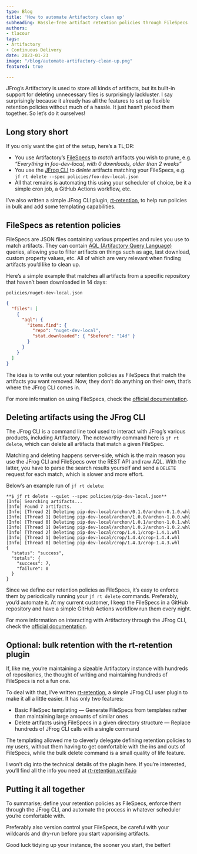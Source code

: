 ```yaml
---
type: Blog
title: 'How to automate Artifactory clean up'
subheading: Hassle-free artifact retention policies through FileSpecs
authors:
- tlacour
tags:
- Artifactory
- Continuous Delivery
date: 2023-01-23
image: "/blog/automate-artifactory-clean-up.png"
featured: true

---
```


JFrog’s Artifactory is used to store all kinds of artifacts, but its built-in support for deleting unnecessary files is surprisingly lackluster. I say surprisingly because it already has all the features to set up flexible retention policies without much of a hassle. It just hasn’t pieced them together. So let’s do it ourselves!

## Long story short

If you only want the gist of the setup, here’s a TL;DR:

- You use Artifactory’s [FileSpecs](https://www.jfrog.com/confluence/display/JFROG/Using+File+Specs) to *match* artifacts you wish to prune, e.g. *“Everything in foo-dev-local, with 0 downloads, older than 2 weeks”*
- You use the [JFrog CLI](https://jfrog.com/getcli/) to *delete* artifacts matching your FileSpecs, e.g. `jf rt delete --spec policies/foo-dev-local.json`
- All that remains is automating this using your scheduler of choice, be it a simple cron job, a GitHub Actions workflow, etc.

I’ve also written a simple JFrog CLI plugin, [rt-retention](https://rt-retention.verifa.io/), to help run policies in bulk and add some templating capabilities.

## FileSpecs as retention policies

FileSpecs are JSON files containing various properties and rules you use to match artifacts. They can contain [AQL (Artifactory Query Language)](https://www.jfrog.com/confluence/display/JFROG/Artifactory+Query+Language) queries, allowing you to filter artifacts on things such as age, last download, custom property values, etc. All of which are very relevant when finding artifacts you’d like to clean up.

Here’s a simple example that matches all artifacts from a specific repository that haven’t been downloaded in 14 days:

`policies/nuget-dev-local.json`

```json
{
  "files": [
    {
      "aql": {
        "items.find": {
          "repo": "nuget-dev-local",
          "stat.downloaded": { "$before": "14d" }
        }
      }
    }
  ]
}
```

The idea is to write out your retention policies as FileSpecs that match the artifacts you want removed. Now, they don’t do anything on their own, that’s where the JFrog CLI comes in.

For more information on using FileSpecs, check the [official documentation](https://www.jfrog.com/confluence/display/JFROG/Using+File+Specs).

## Deleting artifacts using the JFrog CLI

The JFrog CLI is a command line tool used to interact with JFrog’s various products, including Artifactory. The noteworthy command here is `jf rt delete`, which can delete all artifacts that match a given FileSpec.

Matching and deleting happens server-side, which is the main reason you use the JFrog CLI and FileSpecs over the REST API and raw AQL. With the latter, you have to parse the search results yourself and send a `DELETE` request for each match, which is slower and more effort.

Below’s an example run of `jf rt delete`:

```
**$ jf rt delete --quiet --spec policies/pip-dev-local.json**
[Info] Searching artifacts...
[Info] Found 7 artifacts.
[Info] [Thread 2] Deleting pip-dev-local/archon/0.1.0/archon-0.1.0.whl
[Info] [Thread 1] Deleting pip-dev-local/archon/1.0.0/archon-1.0.0.whl
[Info] [Thread 0] Deleting pip-dev-local/archon/1.0.1/archon-1.0.1.whl
[Info] [Thread 1] Deleting pip-dev-local/archon/1.0.2/archon-1.0.2.whl
[Info] [Thread 2] Deleting pip-dev-local/crop/1.4.1/crop-1.4.1.whl
[Info] [Thread 1] Deleting pip-dev-local/crop/1.4.4/crop-1.4.4.whl
[Info] [Thread 0] Deleting pip-dev-local/crop/1.4.3/crop-1.4.3.whl
{
  "status": "success",
  "totals": {
    "success": 7,
    "failure": 0
  }
}
```

Since we define our retention policies as FileSpecs, it’s easy to enforce them by periodically running your `jf rt delete` commands. Preferably, you’d automate it. At my current customer, I keep the FileSpecs in a GitHub repository and have a simple GitHub Actions workflow run them every night.

For more information on interacting with Artifactory through the JFrog CLI, check the [official documentation](https://www.jfrog.com/confluence/display/CLI/CLI+for+JFrog+Artifactory).

## Optional: bulk retention with the rt-retention plugin

If, like me, you’re maintaining a sizeable Artifactory instance with hundreds of repositories, the thought of writing and maintaining hundreds of FileSpecs is not a fun one.

To deal with that, I’ve written [rt-retention](https://rt-retention.verifa.io/), a simple JFrog CLI user plugin to make it all a little easier. It has only two features:

- Basic FileSpec templating — Generate FileSpecs from templates rather than maintaining large amounts of similar ones
- Delete artifacts using FileSpecs in a given directory structure — Replace hundreds of JFrog CLI calls with a single command

The templating allowed me to cleverly delegate defining retention policies to my users, without them having to get comfortable with the ins and outs of FileSpecs, while the bulk delete command is a small quality of life feature.

I won’t dig into the technical details of the plugin here. If you’re interested, you’ll find all the info you need at [rt-retention.verifa.io](https://rt-retention.verifa.io/)

## Putting it all together

To summarise; define your retention policies as FileSpecs, enforce them through the JFrog CLI, and automate the process in whatever scheduler you’re comfortable with.

Preferably also version control your FileSpecs, be careful with your wildcards and dry-run before you start vaporising artifacts.

Good luck tidying up your instance, the sooner you start, the better!

